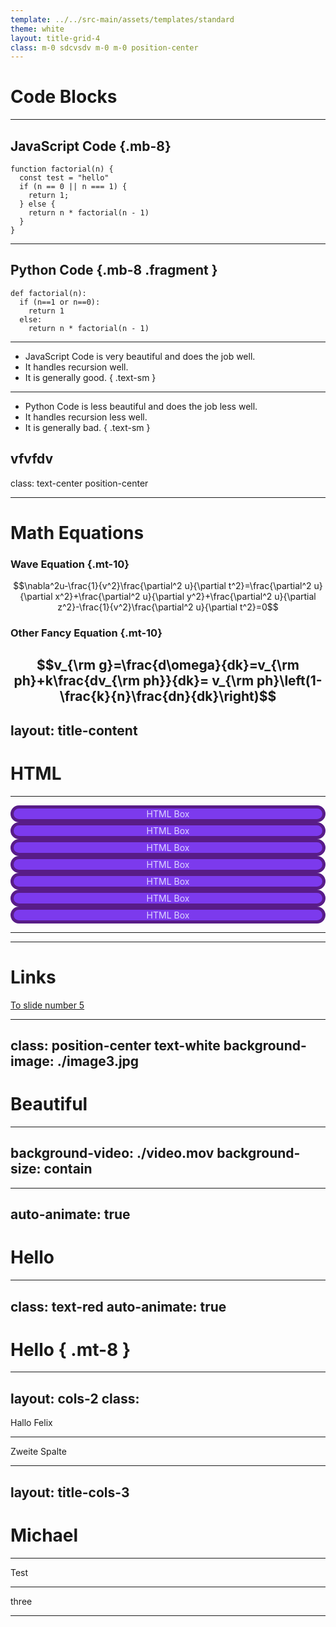 ```yaml
---
template: ../../src-main/assets/templates/standard
theme: white
layout: title-grid-4
class: m-0 sdcvsdv m-0 m-0 position-center
---
```

# Code Blocks

***

## JavaScript Code {.mb-8}

``` { data-line-numbers }
function factorial(n) {
  const test = "hello"
  if (n == 0 || n === 1) {
    return 1;
  } else {
    return n * factorial(n - 1)
  }
}
```

***

## Python Code {.mb-8 .fragment }

``` { data-line-numbers .fragment }
def factorial(n):
  if (n==1 or n==0):
    return 1
  else:
    return n * factorial(n - 1)
```

***

- JavaScript Code is very beautiful and does the job well.
- It handles recursion well.
- It is generally good. 
{ .text-sm }

***

- Python Code is less beautiful and does the job less well.
- It handles recursion less well.
- It is generally bad.
{ .text-sm }

vfvfdv
---
class: text-center position-center

---
# Math Equations

### Wave Equation {.mt-10}

$$\nabla^2u-\frac{1}{v^2}\frac{\partial^2 u}{\partial t^2}=\frac{\partial^2 u}{\partial x^2}+\frac{\partial^2 u}{\partial y^2}+\frac{\partial^2 u}{\partial z^2}-\frac{1}{v^2}\frac{\partial^2 u}{\partial t^2}=0$$ 

### Other Fancy Equation {.mt-10}

$$v_{\rm g}=\frac{d\omega}{dk}=v_{\rm ph}+k\frac{dv_{\rm ph}}{dk}= v_{\rm ph}\left(1-\frac{k}{n}\frac{dn}{dk}\right)$$
---
layout: title-content
---
# HTML

***

<style>
.box {
  background-color: #7c3aed;
  color: #ddd6fe;
  border: 5px solid #581c87;
  border-radius: 1rem;
  display: flex;
  justify-content: center;
  align-items: center;
}
</style>

<div class="layout grid grid-7">
  <div class="box">HTML Box</div>
  <div class="box">HTML Box</div>
  <div class="box">HTML Box</div>
  <div class="box">HTML Box</div>
  <div class="box">HTML Box</div>
  <div class="box">HTML Box</div>
  <div class="box large-item">HTML Box</div>
</div>

---
---
# Links
[To slide number 5](#/5)

---
class: position-center text-white
background-image: ./image3.jpg
---

# Beautiful

---
background-video: ./video.mov
background-size: contain
---

---
auto-animate: true
---

# Hello
---
class: text-red
auto-animate: true
---

# Hello { .mt-8 }



---
layout: cols-2
class:
---

Hallo Felix 

***

Zweite Spalte



---
layout: title-cols-3
---

# Michael

***

Test 

***

three

***
